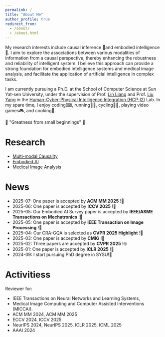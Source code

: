 ```yaml
---
permalink: /
title: "About Me"
author_profile: true
redirect_from: 
  - /about/
  - /about.html
---
```



My research interests include causal inference 🎲and embodied intelligence🤖. I aim to explore the associations between various modalities of information from a causal perspective, thereby enhancing the robustness and reliability of intelligent system. I believe this approach can provide a strong foundation for embodied intelligence systems and medical image analysis, and facilitate the application of artificial intelligence in complex tasks. 

I am currently pursuing a Ph.D. at the School of Computer Science at Sun Yat-sen University, under the supervision of Prof. [Lin Liang](http://www.linliang.net/) and Prof. [Liu Yang](https://yangliu9208.github.io/) in the [Human-Cyber-Physical Intelligence Integration (HCP-l2)](https://www.sysu-hcp.net/) Lab. In my spare time, I enjoy coding⌨, running🏃‍♂️, cycling🚴‍♂️, playing video games🎮, and cooking🥘.

🌟 "Greatness from small beginnings" 🌟

Research
======
- [Multi-modal Causality](./)
- [Embodied AI](./)
- [Medical Image Analysis](./)

News
======
- 2025-07: One paper is accepted by **ACM MM 2025** !🎉
- 2025-06: One paper is accepted by **ICCV 2025** !🎉
- 2025-05: Our Embodied AI Survey paper is accepted by **IEEE/ASME Transactions on Mechatronics** !🎉
- 2025-05: One paper is accepted by **IEEE Transaction on Image Processing** !🎉
- 2025-04: Our CRA-GQA is selected as **CVPR 2025 Highlight** !🎉
- 2025-03: One paper is accepted by **CMIG** !🎉
- 2025-02: Three papers are accepted by **CVPR 2025** !🤓
- 2025-01: One paper is accepted by **ICLR 2025** !🎉
- 2024-09: I start pursuing PhD degree in SYSU!🚀

Activitiess
======
Reviewer for:

- IEEE Transactions on Neural Networks and Learning Systems,
- Medical Image Computing and Computer Assisted Interventions (MICCAI).
- ACM MM 2024, ACM MM 2025
- ECCV 2024, ICCV 2025
- NeurIPS 2024, NeurIPS 2025, ICLR 2025, ICML 2025 
- AAAI 2024